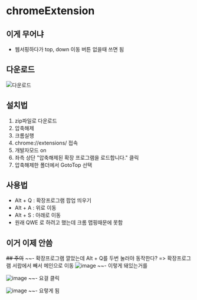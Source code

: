 # chromeExtension

## 이게 무어냐
- 웹서핑하다가 top, down 이동 버튼 없을때 쓰면 됨

## 다운로드
![다운로드](https://user-images.githubusercontent.com/49121907/237011355-b968587e-9480-4328-852e-934d7f4447b8.PNG)

## 설치법
1. zip파일로 다운로드
2. 압축해제
3. 크롬실행
4. chrome://extensions/ 접속
5. 개발자모드 on
6. 좌측 상단 "압축해제된 확장 프로그램을 로드합니다." 클릭
7. 압축해제한 폴더에서 GotoTop 선택

## 사용법
- Alt + Q : 확장프로그램 팝업 띄우기
- Alt + A : 위로 이동
- Alt + S : 아래로 이동
- 원래 QWE 로 하려고 했는데 크롬 맵핑때문에 못함


## 이거 이제 안씀
~~## 주의~~
~~- 확장프로그램 깔았는데 Alt + Q를 두번 눌러야 동작한다? => 확장프로그램 서랍에서 빼서 메인으로 이동
![image](https://user-images.githubusercontent.com/49121907/237009664-ef10034b-5dcc-4c9e-9b90-a721ce69135b.PNG)
~~- 이렇게 돼있는거를

![image](https://user-images.githubusercontent.com/49121907/237009827-805eda38-1261-4812-a7a3-17207d89152e.PNG)
~~- 요걸 클릭

![image](https://user-images.githubusercontent.com/49121907/237010673-55fd8f13-e352-42f7-91b0-0976530cfe67.png)
~~- 요렇게 됨
